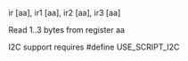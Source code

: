 <span style='color:var(--vscode-symbolIcon-methodForeground);'>ir</span> [<span style='color:var(--vscode-symbolIcon-variableForeground);'>aa</span>], <span style='color:var(--vscode-symbolIcon-methodForeground);'>ir1</span> [<span style='color:var(--vscode-symbolIcon-variableForeground);'>aa</span>], <span style='color:var(--vscode-symbolIcon-methodForeground);'>ir2</span> [<span style='color:var(--vscode-symbolIcon-variableForeground);'>aa</span>], <span style='color:var(--vscode-symbolIcon-methodForeground);'>ir3</span> [<span style='color:var(--vscode-symbolIcon-variableForeground);'>aa</span>]  

Read 1..3 bytes from register aa

I2C support requires #define USE_SCRIPT_I2C